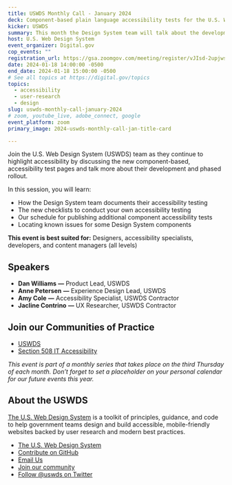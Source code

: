 ```yaml
---
title: USWDS Monthly Call - January 2024
deck: Component-based plain language accessibility tests for the U.S. Web Design System
kicker: USWDS
summary: This month the Design System team will talk about the development and rollout of their new accessibility tests for components.
host: U.S. Web Design System
event_organizer: Digital.gov
cop_events: ""
registration_url: https://gsa.zoomgov.com/meeting/register/vJIsd-2upjwsHjfq2qWtf_LN9pVV8YV6SX8
date: 2024-01-18 14:00:00 -0500
end_date: 2024-01-18 15:00:00 -0500
# See all topics at https://digital.gov/topics
topics:
  - accessibility
  - user-research
  - design
slug: uswds-monthly-call-january-2024
# zoom, youtube_live, adobe_connect, google
event_platform: zoom
primary_image: 2024-uswds-monthly-call-jan-title-card

---
```


Join the U.S. Web Design System (USWDS) team as they continue to highlight accessibility by discussing the new component-based, accessibility test pages and talk more about their development and phased rollout.

In this session, you will learn:

* How the Design System team documents their accessibility testing
* The new checklists to conduct your own accessibility testing
* Our schedule for publishing additional component accessibility tests
* Locating known issues for some Design System components

**This event is best suited for:** Designers, accessibility specialists, developers, and content managers (all levels)

## Speakers

* **Dan Williams** **—** Product Lead, USWDS
* **Anne Petersen** **—** Experience Design Lead, USWDS
* **Amy Cole** **—** Accessibility Specialist, USWDS Contractor
* **Jacline Contrino** **—** UX Researcher, USWDS Contractor

## Join our Communities of Practice

* [USWDS](https://designsystem.digital.gov/about/community/)
* [Section 508 IT Accessibility](https://www.section508.gov/manage/join-the-508-community/)

*This event is part of a monthly series that takes place on the third Thursday of each month. Don’t forget to set a placeholder on your personal calendar for our future events this year.*

## About the USWDS

[The U.S. Web Design System](https://designsystem.digital.gov/) is a toolkit of principles, guidance, and code to help government teams design and build accessible, mobile-friendly websites backed by user research and modern best practices.

* [The U.S. Web Design System](https://designsystem.digital.gov/)
* [Contribute on GitHub](https://github.com/uswds/uswds/issues)
* [Email Us](mailto:uswds@support.digitalgov.gov)
* [Join our community](https://digital.gov/communities/uswds/)
* [Follow @uswds on Twitter](https://twitter.com/uswds)
